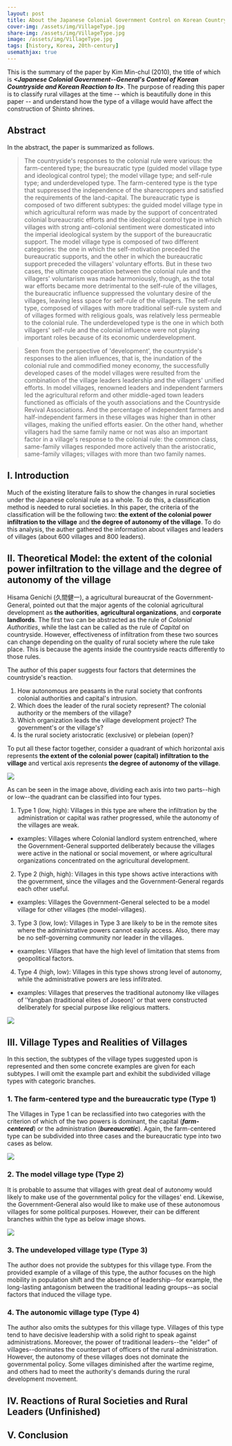 ```yaml
---
layout: post
title: About the Japanese Colonial Government Control on Korean Countryside and Korean Reaction to it (in progress)
cover-img: /assets/img/VillageType.jpg
share-img: /assets/img/VillageType.jpg
image: /assets/img/VillageType.jpg
tags: [history, Korea, 20th-century]
usemathjax: true
---
```

This is the summary of the paper by Kim Min-chul (2010), the title of which is **_<Japanese Colonial Government--General's Control of Korean Countryside and Korean Reaction to It>_**.
The purpose of reading this paper is to classify rural villages at the time -- which is beautifully done in this paper -- and understand how the type of a village would have affect the construction of Shinto shrines.

## Abstract

In the abstract, the paper is summarized as follows.
> The countryside's responses to the colonial rule were various: the farm-centered type; the bureaucratic type (guided model village type and ideological control type); the model village type; and self-rule type; and underdeveloped type. The farm-centered type is the type that suppressed the independence of the sharecroppers and satisfied the requirements of the land-capital. The bureaucratic type is composed of two different subtypes: the guided model village type in which agricultural reform was made by the support of concentrated colonial bureaucratic efforts and the ideological control type in which villages with strong anti-colonial sentiment were domesticated into the imperial ideological system by the support of the bureaucratic support. The model village type is composed of two different categories: the one in which the self-motivation preceded the bureaucratic supports, and the other in which the bureaucratic support preceded the villagers' voluntary efforts. But in these two cases, the ultimate cooperation between the colonial rule and the villagers' voluntarism was made harmoniously, though, as the total war efforts became more detrimental to the self-rule of the villages, the bureaucratic influence suppressed the voluntary desire of the villages, leaving less space for self-rule of the villagers. The self-rule type, composed of villages with more traditional self-rule system and of villages formed with religious goals, was relatively less permeable to the colonial rule. The underdeveloped type is the one in which both villagers' self-rule and the colonial influence were not playing important roles because of its economic underdevelopment.

> Seen from the perspective of 'development', the countryside's responses to the alien influences, that is, the inundation of the colonial rule and commodified money economy, the successfully developed cases of the model villages were resulted from the combination of the village leaders leadership and the villagers' unified efforts. In model villages, renowned leaders and independent farmers led the agricultural reform and other middle-aged town leaders functioned as officials of the youth associations and the Countryside Revival Associations. And the percentage of independent farmers and half-independent farmers in these villages was higher than in other villages, making the unified efforts easier. On the other hand, whether villagers had the same family name or not was also an important factor in a village's response to the colonial rule: the common class, same-family villages responded more actively than the aristocratic, same-family villages; villages with more than two family names.

## I. Introduction

Much of the existing literature fails to show the changes in rural societies under the Japanese colonial rule as a whole. To do this, a classification method is needed to rural societies. In this paper, the criteria of the classification will be the following two: **the extent of the colonial power infiltration to the village** and **the degree of autonomy of the village**. To do this analysis, the auther gathered the information about villages and leaders of villages (about 600 villages and 
800 leaders).

## II. Theoretical Model: the extent of the colonial power infiltration to the village and the degree of autonomy of the village

Hisama Genichi (久間健一), a agricultural bureaucrat of the Government-General, pointed out that the major agents of the colonial agricultural development as **the authorities**, **agricultural organizations**, and **corporate landlords**. The first two can be abstracted as the rule of _Colonial Authorities_, while the last can be called as the rule of _Capital_ on countryside. However, effectiveness of infiltration from these two sources can change depending on the quality of rural society where the rule take place. This is because the agents inside the countryside reacts differently to those rules.

The author of this paper suggests four factors that determines the countryside's reaction.
1. How autonomous are peasants in the rural society that confronts colonial authorities and capital's intrusion.
1. Which does the leader of the rural society represent? The colonial authority or the members of the village?
1. Which organization leads the village development project? 
The government's or the village's?
1. Is the rural society aristocratic (exclusive) or plebeian (open)?

To put all these factor together, consider a quadrant of which horizontal axis represents **the extent of the colonial power (capital) infiltration to the village** and vertical axis represents **the degree of autonomy of the village**.

![](/assets/img/VillageType.jpg)

As can be seen in the image above, dividing each axis into two parts--high or low--the quadrant can be classified into four types.
1. Type 1 (low, high): Villages in this type are where the infiltration by the administration or capital was rather progressed, while the autonomy of the villages are weak.
- examples: Villages where Colonial landlord system entrenched, where the Government-General supported deliberately because the villages were active in the national or social movement, or where agricultural organizations concentrated on the agricultural development.
2. Type 2 (high, high): Villages in this type shows active interactions with the government, since the villages and the Government-General regards each other useful.
- examples: Villages the Government-General selected to be a model village for other villages (the model-villages).
3. Type 3 (low, low): Villages in Type 3 are likely to be in the remote sites where the administrative powers cannot easily access. Also, there may be no self-governing community nor leader in the villages.
- examples: Villages that have the high level of limitation that stems from geopolitical factors.
4. Type 4 (high, low): Villages in this type shows strong level of autonomy, while the administrative powers are less infiltrated.
- examples: Villages that preserves the traditional autonomy like villages of 'Yangban (traditional elites of Joseon)' or that were constructed deliberately for special purpose like religious matters.

![](/assets/img/VillageTypeRepresentatives.jpg)

## III. Village Types and Realities of Villages

In this section, the subtypes of the village types suggested upon is represented and then some concrete examples are given for each subtypes. I will omit the example part and exhibit the subdivided village types with categoric branches.

### 1. The farm-centered type and the bureaucratic type (Type 1)

The Villages in Type 1 can be reclassified into two categories with the criterion of which of the two powers is dominant, the capital (**_farm-centered_**) or the administration (**_bureaucratic_**). Again, the farm-centered type can be subdivided into three cases and the bureaucratic type into two cases as below.

![](/assets/img/Village_Type1_Tree_H.jpg)

### 2. The model village type (Type 2)

It is probable to assume that villages with great deal of autonomy would likely to make use of the governmental policy for the villages' end. Likewise, the Government-General also would like to make use of these autonomous villages for some political purposes. However, their can be different branches within the type as below image shows.

![](/assets/img/Village_Type2_Tree_H.jpg)

### 3. The undeveloped village type (Type 3)

The author does not provide the subtypes for this village type. From the provided example of a village of this type, the author focuses on the high mobility in population shift and the absence of leadership--for example, the long-lasting antagonism between the traditional leading groups--as social factors that induced the village type.

### 4. The autonomic village type (Type 4)

The author also omits the subtypes for this village type. Villages of this type tend to have decisive leadership with a solid right to speak against administrations. Moreover, the power of traditional leaders--the "elder" of villages--dominates the counterpart of officers of the rural administration. However, the autonomy of these villages does not dominate the governmental policy. Some villages diminished after the wartime regime, and others had to meet the authority's demands during the rural development movement.

## IV. Reactions of Rural Societies and Rural Leaders (Unfinished)




## V. Conclusion